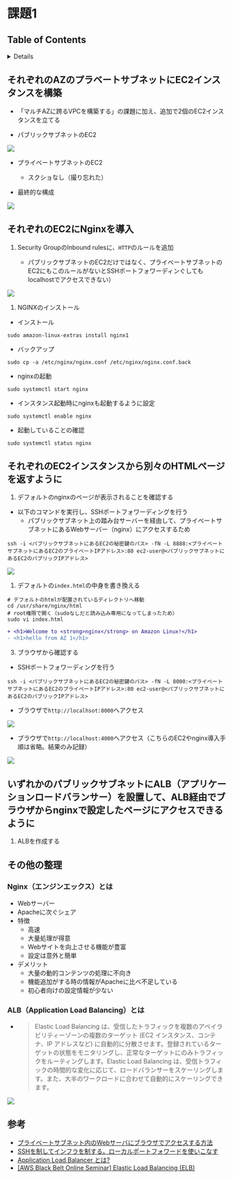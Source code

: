 # 課題1

## Table of Contents
<!-- START doctoc generated TOC please keep comment here to allow auto update -->
<!-- DON'T EDIT THIS SECTION, INSTEAD RE-RUN doctoc TO UPDATE -->
<details>
<summary>Details</summary>

- [それぞれのAZのプラベートサブネットにEC2インスタンスを構築](#%E3%81%9D%E3%82%8C%E3%81%9E%E3%82%8C%E3%81%AEaz%E3%81%AE%E3%83%97%E3%83%A9%E3%83%99%E3%83%BC%E3%83%88%E3%82%B5%E3%83%96%E3%83%8D%E3%83%83%E3%83%88%E3%81%ABec2%E3%82%A4%E3%83%B3%E3%82%B9%E3%82%BF%E3%83%B3%E3%82%B9%E3%82%92%E6%A7%8B%E7%AF%89)
- [それぞれのEC2にNginxを導入](#%E3%81%9D%E3%82%8C%E3%81%9E%E3%82%8C%E3%81%AEec2%E3%81%ABnginx%E3%82%92%E5%B0%8E%E5%85%A5)
- [それぞれのEC2インスタンスから別々のHTMLページを返すように](#%E3%81%9D%E3%82%8C%E3%81%9E%E3%82%8C%E3%81%AEec2%E3%82%A4%E3%83%B3%E3%82%B9%E3%82%BF%E3%83%B3%E3%82%B9%E3%81%8B%E3%82%89%E5%88%A5%E3%80%85%E3%81%AEhtml%E3%83%9A%E3%83%BC%E3%82%B8%E3%82%92%E8%BF%94%E3%81%99%E3%82%88%E3%81%86%E3%81%AB)
- [いずれかのパブリックサブネットにALB（アプリケーションロードバランサー）を設置して、ALB経由でブラウザからnginxで設定したページにアクセスできるように](#%E3%81%84%E3%81%9A%E3%82%8C%E3%81%8B%E3%81%AE%E3%83%91%E3%83%96%E3%83%AA%E3%83%83%E3%82%AF%E3%82%B5%E3%83%96%E3%83%8D%E3%83%83%E3%83%88%E3%81%ABalb%E3%82%A2%E3%83%97%E3%83%AA%E3%82%B1%E3%83%BC%E3%82%B7%E3%83%A7%E3%83%B3%E3%83%AD%E3%83%BC%E3%83%89%E3%83%90%E3%83%A9%E3%83%B3%E3%82%B5%E3%83%BC%E3%82%92%E8%A8%AD%E7%BD%AE%E3%81%97%E3%81%A6alb%E7%B5%8C%E7%94%B1%E3%81%A7%E3%83%96%E3%83%A9%E3%82%A6%E3%82%B6%E3%81%8B%E3%82%89nginx%E3%81%A7%E8%A8%AD%E5%AE%9A%E3%81%97%E3%81%9F%E3%83%9A%E3%83%BC%E3%82%B8%E3%81%AB%E3%82%A2%E3%82%AF%E3%82%BB%E3%82%B9%E3%81%A7%E3%81%8D%E3%82%8B%E3%82%88%E3%81%86%E3%81%AB)
- [その他の整理](#%E3%81%9D%E3%81%AE%E4%BB%96%E3%81%AE%E6%95%B4%E7%90%86)
  - [Nginx（エンジンエックス）とは](#nginx%E3%82%A8%E3%83%B3%E3%82%B8%E3%83%B3%E3%82%A8%E3%83%83%E3%82%AF%E3%82%B9%E3%81%A8%E3%81%AF)
  - [ALB（Application Load Balancing）とは](#albapplication-load-balancing%E3%81%A8%E3%81%AF)
- [参考](#%E5%8F%82%E8%80%83)

</details>
<!-- END doctoc generated TOC please keep comment here to allow auto update -->

## それぞれのAZのプラベートサブネットにEC2インスタンスを構築

- 「マルチAZに跨るVPCを構築する」の課題に加え、追加で2個のEC2インスタンスを立てる

- パブリックサブネットのEC2

![](../../assets/../../assets/aws_redundant_web_app_ec2_public.png)

- プライベートサブネットのEC2
  - スクショなし（撮り忘れた）

- 最終的な構成

![](./multiaz_subnet_ec2.drawio.png)

## それぞれのEC2にNginxを導入

1. Security GroupのInbound rulesに、`HTTP`のルールを追加
   
   - パブリックサブネットのEC2だけではなく、プライベートサブネットのEC2にもこのルールがないとSSHポートフォワーディンぐしてもlocalhostでアクセスできない）

![](../../assets/../../assets/aws_redundant_web_app_default_nginx_page.png)

1. NGINXのインストール

- インストール
  
`sudo amazon-linux-extras install nginx1`

- バックアップ

`sudo cp -a /etc/nginx/nginx.conf /etc/nginx/nginx.conf.back`

- nginxの起動

`sudo systemctl start nginx`

- インスタンス起動時にnginxも起動するように設定

`sudo systemctl enable nginx`

- 起動していることの確認

`sudo systemctl status nginx`
## それぞれのEC2インスタンスから別々のHTMLページを返すように

1. デフォルトのnginxのページが表示されることを確認する

- 以下のコマンドを実行し、SSHポートフォワーディングを行う
  - パブリックサブネット上の踏み台サーバーを経由して、プライベートサブネットにあるWebサーバー（nginx）にアクセスするため
  
`ssh -i <パブリックサブネットにあるEC2の秘密鍵のパス> -fN -L 8888:<プライベートサブネットにあるEC2のプライベートIPアドレス>:80 ec2-user@<パブリックサブネットにあるEC2のパブリックIPアドレス>`

![](../../assets/../../assets/aws_redundant_web_app_default_nginx_page.png
)

1. デフォルトの`index.html`の中身を書き換える

```shell
# デフォルトのhtmlが配置されているディレクトリへ移動
cd /usr/share/nginx/html
# root権限で開く（sudoなしだと読み込み専用になってしまったため）
sudo vi index.html
```

```diff
+ <h1>Welcome to <strong>nginx</strong> on Amazon Linux!</h1>
- <h1>hello from AZ 1</h1>
```

3. ブラウザから確認する

- SSHポートフォワーディングを行う

`ssh -i <パブリックサブネットにあるEC2の秘密鍵のパス> -fN -L 8000:<プライベートサブネットにあるEC2のプライベートIPアドレス>:80 ec2-user@<パブリックサブネットにあるEC2のパブリックIPアドレス>`

- ブラウザで`http://localhsot:8000`へアクセス

![](../../assets/../../assets/aws_redundant_web_app_az_1.png)

- ブラウザで`http://localhost:4000`へアクセス（こちらのEC2やnginx導入手順は省略。結果のみ記録）

![](../../assets/../../assets/aws_redundant_web_app_az_2.png)

## いずれかのパブリックサブネットにALB（アプリケーションロードバランサー）を設置して、ALB経由でブラウザからnginxで設定したページにアクセスできるように

1. ALBを作成する



## その他の整理

### Nginx（エンジンエックス）とは

- Webサーバー
- Apacheに次ぐシェア
- 特徴
  - 高速
  - 大量処理が得意
  - Webサイトを向上させる機能が豊富
  - 設定は意外と簡単
- デメリット
  - 大量の動的コンテンツの処理に不向き
  - 機能追加がする時の情報がApacheに比べ不足している
  - 初心者向けの設定情報が少ない

### ALB（Application Load Balancing）とは

- > Elastic Load Balancing は、受信したトラフィックを複数のアベイラビリティーゾーンの複数のターゲット (EC2 インスタンス、コンテナ、IP アドレスなど) に自動的に分散させます。登録されているターゲットの状態をモニタリングし、正常なターゲットにのみトラフィックをルーティングします。Elastic Load Balancing は、受信トラフィックの時間的な変化に応じて、ロードバランサーをスケーリングします。また、大半のワークロードに合わせて自動的にスケーリングできます。

![](../../../assets/aws_redundant_web_app_alb.png)

## 参考

- [プライベートサブネット内のWebサーバにブラウザでアクセスする方法](https://zenn.dev/tmasuyama1114/articles/25aec930b9cd66)
- [SSHを制してインフラを制する。ローカルポートフォワードを使いこなす](https://blog.mosuke.tech/entry/2014/12/31/170545/)
- [Application Load Balancer とは?](https://docs.aws.amazon.com/ja_jp/elasticloadbalancing/latest/application/introduction.html)
- [[AWS Black Belt Online Seminar] Elastic Load Balancing (ELB)](https://d1.awsstatic.com/webinars/jp/pdf/services/20191029_AWS-Blackbelt_ELB.pdf)